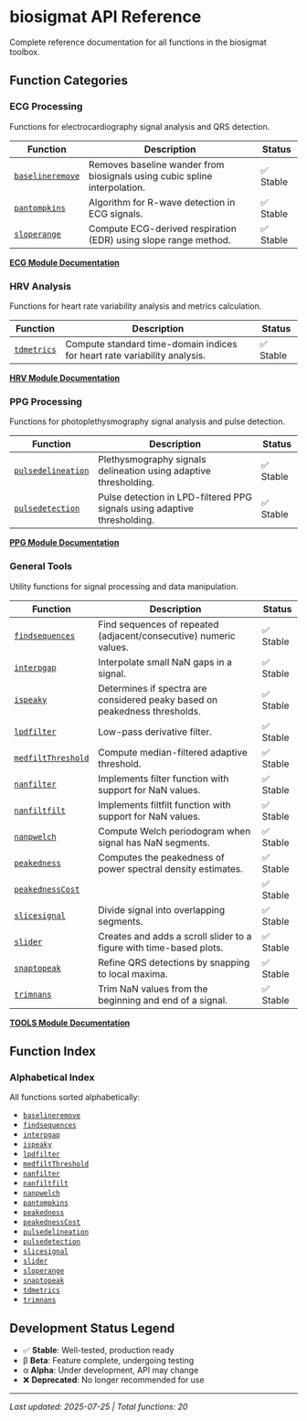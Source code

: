 # biosigmat API Reference

Complete reference documentation for all functions in the biosigmat toolbox.

## Function Categories

### ECG Processing
Functions for electrocardiography signal analysis and QRS detection.

| Function | Description | Status |
| -------- | ----------- | ------ |
| [`baselineremove`](ecg/baselineremove.md) | Removes baseline wander from biosignals using cubic spline interpolation. | ✅ Stable |
| [`pantompkins`](ecg/pantompkins.md) | Algorithm for R-wave detection in ECG signals. | ✅ Stable |
| [`sloperange`](ecg/sloperange.md) | Compute ECG-derived respiration (EDR) using slope range method. | ✅ Stable |

**[ECG Module Documentation](ecg/README.md)**

### HRV Analysis
Functions for heart rate variability analysis and metrics calculation.

| Function | Description | Status |
| -------- | ----------- | ------ |
| [`tdmetrics`](hrv/tdmetrics.md) | Compute standard time-domain indices for heart rate variability analysis. | ✅ Stable |

**[HRV Module Documentation](hrv/README.md)**

### PPG Processing
Functions for photoplethysmography signal analysis and pulse detection.

| Function | Description | Status |
| -------- | ----------- | ------ |
| [`pulsedelineation`](ppg/pulsedelineation.md) | Plethysmography signals delineation using adaptive thresholding. | ✅ Stable |
| [`pulsedetection`](ppg/pulsedetection.md) | Pulse detection in LPD-filtered PPG signals using adaptive thresholding. | ✅ Stable |

**[PPG Module Documentation](ppg/README.md)**

### General Tools
Utility functions for signal processing and data manipulation.

| Function | Description | Status |
| -------- | ----------- | ------ |
| [`findsequences`](tools/findsequences.md) | Find sequences of repeated (adjacent/consecutive) numeric values. | ✅ Stable |
| [`interpgap`](tools/interpgap.md) | Interpolate small NaN gaps in a signal. | ✅ Stable |
| [`ispeaky`](tools/ispeaky.md) | Determines if spectra are considered peaky based on peakedness thresholds. | ✅ Stable |
| [`lpdfilter`](tools/lpdfilter.md) | Low-pass derivative filter. | ✅ Stable |
| [`medfiltThreshold`](tools/medfiltThreshold.md) | Compute median-filtered adaptive threshold. | ✅ Stable |
| [`nanfilter`](tools/nanfilter.md) | Implements filter function with support for NaN values. | ✅ Stable |
| [`nanfiltfilt`](tools/nanfiltfilt.md) | Implements filtfilt function with support for NaN values. | ✅ Stable |
| [`nanpwelch`](tools/nanpwelch.md) | Compute Welch periodogram when signal has NaN segments. | ✅ Stable |
| [`peakedness`](tools/peakedness.md) | Computes the peakedness of power spectral density estimates. | ✅ Stable |
| [`peakednessCost`](tools/peakednessCost.md) |  | ✅ Stable |
| [`slicesignal`](tools/slicesignal.md) | Divide signal into overlapping segments. | ✅ Stable |
| [`slider`](tools/slider.md) | Creates and adds a scroll slider to a figure with time-based plots. | ✅ Stable |
| [`snaptopeak`](tools/snaptopeak.md) | Refine QRS detections by snapping to local maxima. | ✅ Stable |
| [`trimnans`](tools/trimnans.md) | Trim NaN values from the beginning and end of a signal. | ✅ Stable |

**[TOOLS Module Documentation](tools/README.md)**

## Function Index

### Alphabetical Index
All functions sorted alphabetically:

- [`baselineremove`](ecg/baselineremove.md)
- [`findsequences`](tools/findsequences.md)
- [`interpgap`](tools/interpgap.md)
- [`ispeaky`](tools/ispeaky.md)
- [`lpdfilter`](tools/lpdfilter.md)
- [`medfiltThreshold`](tools/medfiltThreshold.md)
- [`nanfilter`](tools/nanfilter.md)
- [`nanfiltfilt`](tools/nanfiltfilt.md)
- [`nanpwelch`](tools/nanpwelch.md)
- [`pantompkins`](ecg/pantompkins.md)
- [`peakedness`](tools/peakedness.md)
- [`peakednessCost`](tools/peakednessCost.md)
- [`pulsedelineation`](ppg/pulsedelineation.md)
- [`pulsedetection`](ppg/pulsedetection.md)
- [`slicesignal`](tools/slicesignal.md)
- [`slider`](tools/slider.md)
- [`sloperange`](ecg/sloperange.md)
- [`snaptopeak`](tools/snaptopeak.md)
- [`tdmetrics`](hrv/tdmetrics.md)
- [`trimnans`](tools/trimnans.md)


## Development Status Legend
- ✅ **Stable**: Well-tested, production ready
- β **Beta**: Feature complete, undergoing testing
- α **Alpha**: Under development, API may change
- ❌ **Deprecated**: No longer recommended for use
---

*Last updated: 2025-07-25 | Total functions: 20*
